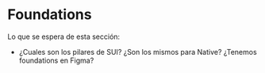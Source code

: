 # Foundations

Lo que se espera de esta sección:
- ¿Cuales son los pilares de SUI? ¿Son los mismos para Native? ¿Tenemos foundations en Figma?